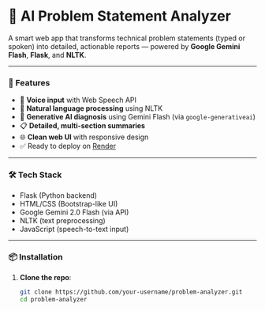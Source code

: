 # 🧠 AI Problem Statement Analyzer

A smart web app that transforms technical problem statements (typed or spoken) into detailed, actionable reports — powered by **Google Gemini Flash**, **Flask**, and **NLTK**.

---

### 🚀 Features

- 🎤 **Voice input** with Web Speech API
- 🧠 **Natural language processing** using NLTK
- 🔎 **Generative AI diagnosis** using Gemini Flash (via `google-generativeai`)
- 📋 **Detailed, multi-section summaries**
- 🌐 **Clean web UI** with responsive design
- ✅ Ready to deploy on [Render](https://render.com)

---

### 🛠 Tech Stack

- Flask (Python backend)
- HTML/CSS (Bootstrap-like UI)
- Google Gemini 2.0 Flash (via API)
- NLTK (text preprocessing)
- JavaScript (speech-to-text input)

---

### 📦 Installation

1. **Clone the repo**:

   ```bash
   git clone https://github.com/your-username/problem-analyzer.git
   cd problem-analyzer
